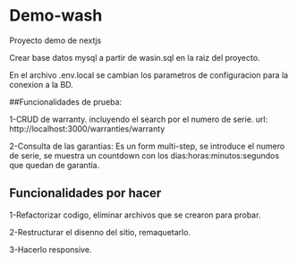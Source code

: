 # Demo-wash
Proyecto demo de nextjs

Crear base datos mysql a partir de wasin.sql en la raiz del proyecto. 

En el archivo .env.local se cambian los parametros de configuracion para la conexion a la BD.

##Funcionalidades de prueba:

1-CRUD de warranty. incluyendo el search por el numero de serie. url: http://localhost:3000/warranties/warranty

2-Consulta de las garantias: Es un form multi-step, se introduce el numero de serie,
se muestra un countdown con los dias:horas:minutos:segundos que quedan de garantia. 

## Funcionalidades por hacer
1-Refactorizar codigo, eliminar archivos que se crearon para probar.

2-Restructurar el disenno del sitio, remaquetarlo.

3-Hacerlo responsive.




